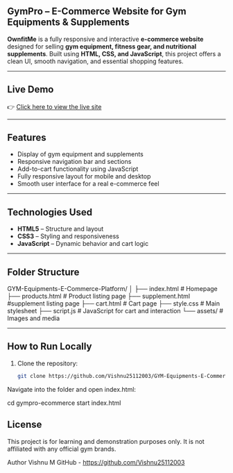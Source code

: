 ## GymPro – E-Commerce Website for Gym Equipments & Supplements

**OwnfitMe** is a fully responsive and interactive **e-commerce website** designed for selling **gym equipment, fitness gear, and nutritional supplements**. Built using **HTML, CSS, and JavaScript**, this project offers a clean UI, smooth navigation, and essential shopping features.

---

## Live Demo

👉 [Click here to view the live site](https://gym-equipment-ecommerce-platform.netlify.app/)  

---

## Features

-  Display of gym equipment and supplements
-  Responsive navigation bar and sections
-  Add-to-cart functionality using JavaScript
-  Fully responsive layout for mobile and desktop
-  Smooth user interface for a real e-commerce feel

---

## Technologies Used

- **HTML5** – Structure and layout  
- **CSS3** – Styling and responsiveness  
- **JavaScript** – Dynamic behavior and cart logic  

---

## Folder Structure

GYM-Equipments-E-Commerce-Platform/
│
├── index.html # Homepage
├── products.html # Product listing page
├── supplement.html #supplement listing page
├── cart.html # Cart page
├── style.css # Main stylesheet
├── script.js # JavaScript for cart and interaction
└── assets/ # Images and media

---

## How to Run Locally

1. Clone the repository:
   ```bash
   git clone https://github.com/Vishnu25112003/GYM-Equipments-E-Commerce-Platform.git
Navigate into the folder and open index.html:

cd gympro-ecommerce
start index.html

## License
This project is for learning and demonstration purposes only.
It is not affiliated with any official gym brands.

Author
Vishnu M
GitHub - https://github.com/Vishnu25112003
